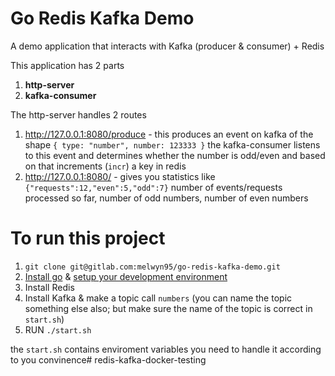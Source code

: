 
# Go Redis Kafka Demo

A demo application that interacts with Kafka (producer & consumer) + Redis

This application has 2 parts
1. **http-server**
2. **kafka-consumer**

The http-server handles 2 routes

1. http://127.0.0.1:8080/produce - this produces an event on kafka of the shape `{ type: "number", number: 123333 }` the kafka-consumer listens to this event and determines whether the number is odd/even and based on that increments (`incr`) a key in redis
2. http://127.0.0.1:8080/ - gives you statistics like `{"requests":12,"even":5,"odd":7}` number of events/requests processed so far, number of odd numbers, number of even numbers

  
# To run this project
 
1. ```git clone git@gitlab.com:melwyn95/go-redis-kafka-demo.git```
2. [Install go](https://www.tecmint.com/install-go-in-linux/) & [setup your development environment](https://golang.org/doc/code.html)
3. Install Redis
4. Install Kafka & make a topic call `numbers` (you can name the topic something else also; but make sure the name of the topic is correct in `start.sh`)
5. RUN `./start.sh`

the `start.sh` contains enviroment variables you need to handle it according to you convinence#   r e d i s - k a f k a - d o c k e r - t e s t i n g  
 